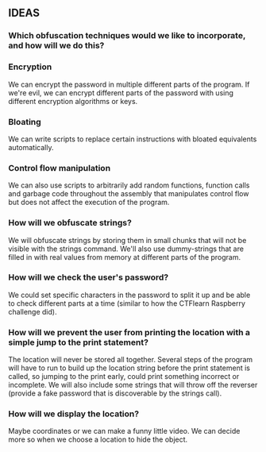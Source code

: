 ## IDEAS

### Which obfuscation techniques would we like to incorporate, and how will we do this?
### Encryption
We can encrypt the password in multiple different parts of the program. If we're evil, we can encrypt different parts of the password with using different encryption algorithms or keys. 
### Bloating
We can write scripts to replace certain instructions with bloated equivalents automatically.
### Control flow manipulation 
We can also use scripts to arbitrarily add random functions, function calls and garbage code throughout the assembly that manipulates control flow but does not affect the execution of the program.

### How will we obfuscate strings?
We will obfuscate strings by storing them in small chunks that will not be visible with the strings command. We'll also use dummy-strings that are filled in with real values from memory at different parts of the program.

### How will we check the user's password?
We could set specific characters in the password to split it up and be able to check different parts at a time (similar to how the CTFlearn Raspberry challenge did).

### How will we prevent the user from printing the location with a simple jump to the print statement?
The location will never be stored all together. Several steps of the program will have to run to build up the location string before the print statement is called, so jumping to the print early, could print something incorrect or incomplete. We will also include some strings that will throw off the reverser (provide a fake password that is discoverable by the strings call).

### How will we display the location?
Maybe coordinates or we can make a funny little video. We can decide more so when we choose a location to hide the object.

